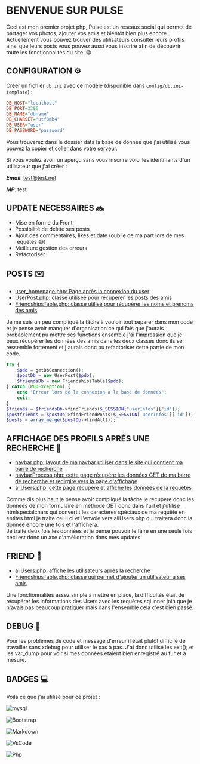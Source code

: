 # BENVENUE SUR PULSE 

Ceci est mon premier projet php, Pulse est un réseaux social qui permet de partager vos photos, ajouter vos amis et bientôt bien plus encore. Actuellement vous pouvez trouver des utilisateurs consulter leurs profils ainsi que leurs posts vous pouvez aussi vous inscrire afin de découvrir toute les fonctionnalités du site. 😁

## CONFIGURATION ⚙️

Créer un fichier `db.ini` avec ce modèle (disponible dans `config/db.ini-template`) :

```ini
DB_HOST="localhost"
DB_PORT=3306
DB_NAME="dbname"
DB_CHARSET="utf8mb4"
DB_USER="user"
DB_PASSWORD="password"
```
Vous trouverez dans le dossier data la base de donnée que j'ai utilisé vous pouvez la copier et coller dans votre serveur. 

Si vous voulez avoir un aperçu sans vous inscrire voici les identifiants d'un utilisateur que j'ai créer : 

**_Email_**: test@test.net

**_MP_**: test

## UPDATE NECESSAIRES 🔜

- Mise en forme du Front 
- Possibilité de delete ses posts 
- Ajout des commentaires, likes et date (oublie de ma part lors de mes requêtes 😅)
- Meilleure gestion des erreurs
- Refactoriser

## POSTS ✉️
- [user_homepage.php: Page après la connexion du user](user_homepage.php)
- [UserPost.php: classe utilisée pour récuperer les posts des amis](classes/UserPost.php)
- [FriendshipsTable.php: classe utilisé pour récupérer les noms et prénoms des amis](classes/FriendshipsTable.php)

Je me suis un peu compliqué la tâche à vouloir tout séparer dans mon code et je pense avoir manquer d'organisation ce qui fais que j'aurais probablement pu mettre ses functions ensemble j'ai l'impression que je peux récupérer les données des amis dans les deux classes donc ils se ressemble fortement et j'aurais donc pu refactoriser cette partie de mon code. 

```php
try {
    $pdo = getDbConnection();
    $postDb = new UserPost($pdo);
    $friendsDb = new FriendshipsTable($pdo);
} catch (PDOException) {
    echo "Erreur lors de la connexion à la base de données";
    exit;
}
$friends = $friendsDb->findFriends($_SESSION["userInfos"]["id"]);
$postfriends = $postDb->findFriendPosts($_SESSION['userInfos']['id']);
$posts = array_merge($postDb->findAll());
```
## AFFICHAGE DES PROFILS APRÉS UNE RECHERCHE 🔎
- [navbar.php: layout de ma navbar utiliser dans le site qui contient ma barre de recherche](layout/navbar.php)
- [navbarProcess.php: cette page récupére les données GET de ma barre de recherche et redirgire vers la page d'affichage](navbarProcess.php)
- [allUsers.php: cette page récupére et affiche les données de la requêtes](allUsers.php)

Comme dis plus haut je pense avoir compliqué la tâche je récupere donc les données de mon formulaire en méthode GET donc dans l'url et j'utilise htmlspecialchars qui convertit les caractères spéciaux de ma requête en entités html je traite celui ci et l'envoie vers allUsers.php  qui traitera donc la donnée encore une fois et l'affichera.  
Je traite deux fois les données et je pense pouvoir le faire en une seule fois ceci est donc un axe d'amélioration dans mes updates. 

## FRIEND 🤝
- [allUsers.php: affiche les utilisateurs après la recherche](allUsers.php)
- [FriendshipsTable.php: classe qui permet d'ajouter un utilisateur a ses amis](classes/FriendshipsTable.php)

Une fonctionnalités assez simple à mettre en place, la difficultés était de récupérer les informations des Users avec les requêtes sql inner join que je n'avais pas beaucoup pratiquer mais dans l'ensemble cela c'est bien passé. 

## DEBUG 🔨

Pour les problèmes de code et message d'erreur il était plutôt difficile de travailler sans xdebug pour utiliser le pas à pas. J'ai donc utilisé les exit(); et les var_dump pour voir si mes données étaient bien enregistré au fur et à mesure. 

## BADGES 💻

Voila ce que j'ai utilisé pour ce projet : 

 ![mysql](https://img.shields.io/badge/MySQL-005C84?style=for-the-badge&logo=mysql&logoColor=white)

![Bootstrap](https://img.shields.io/badge/Bootstrap-563D7C?style=for-the-badge&logo=bootstrap&logoColor=white)

![Markdown](https://img.shields.io/badge/Markdown-000000?style=for-the-badge&logo=markdown&logoColor=white)

![VsCode](https://img.shields.io/badge/VSCode-0078D4?style=for-the-badge&logo=visual%20studio%20code&logoColor=white)

![Php](https://img.shields.io/badge/PHP-777BB4?style=for-the-badge&logo=php&logoColor=white)


